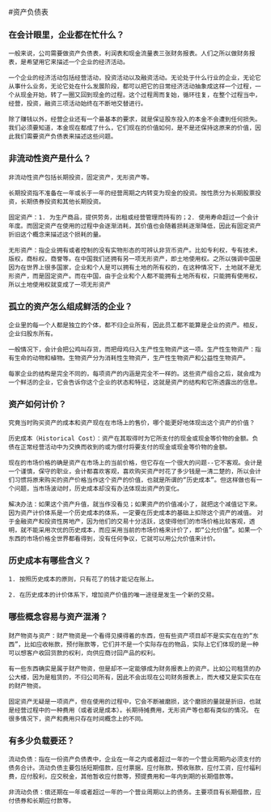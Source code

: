 #资产负债表

### 在会计眼里，企业都在忙什么？

`一般来说，公司需要做资产负债表，利润表和现金流量表三张财务报表。人们之所以做财务报表，是希望用它来描述一个企业的经济活动。`

`一个企业的经济活动包括经营活动，投资活动以及融资活动。无论处于什么行业的企业，无论它从事什么业务，无论它处在什么发展阶段，都可以把它的日常经济活动抽象成这样一个过程，一个从现金开始，转了一圈又回到现金的过程。这个过程周而复始，循环往复，在整个过程当中，经营，投资，融资三项活动始终在不断地交替进行。`

`除了赚钱以外，经营企业还有一个最基本的要求，就是保证股东投入的本金不会遭到任何损失。我们必须要知道，本金现在都成了什么，它们现在的价值如何，是不是还保持这原来的价值，因此我们需要资产负债表来描述这些问题。`

### 非流动性资产是什么？

`非流动性资产包括长期投资，固定资产，无形资产等。`

`长期投资指不准备在一年或长于一年的经营周期之内转变为现金的投资。按性质分为长期股票投资，长期债券投资和其他长期投资。`

`固定资产：1. 为生产商品，提供劳务，出租或经营管理而持有的；2. 使用寿命超过一个会计年度。而固定资产在使用的过程中会逐渐消耗，其价值也会随着损耗逐渐降低，因此有固定资产折旧这个概念来描述这个损耗的量。`

`无形资产：指企业拥有或者控制的没有实物形态的可辨认非货币资产。比如专利权，专有技术，版权，商标权，商誉等。在中国我们还拥有另一项无形资产，即土地使用权。之所以强调中国是因为在世界上很多国家，企业和个人是可以拥有土地的所有权的，在这种情况下，土地就不是无形资产，而是固定资产。而在中国，由于企业和个人都不能拥有土地所有权，只能拥有使用权，所以土地使用权就变成了一项无形资产`

### 孤立的资产怎么组成鲜活的企业？

`企业里的每一个人都是独立的个体，都不归企业所有，因此员工都不能算是企业的资产。相反，企业归股东所有。`

`一般情况下，会计会把公鸡叫存货，而把母鸡归入生产性生物资产这一项。生产性生物资产：指有生命的动物和植物。生物资产分为消耗性生物资产，生产性生物资产和公益性生物资产。`

`每家企业的结构是完全不同的，每项资产的内涵是完全不一样的。这些资产组合之后，就会成为一个鲜活的企业，它会告诉你这个企业的状态和特征，这就是资产的结构和它所透露出的信息。`

### 资产如何计价？

`究竟当时购买资产的成本和资产现在在市场上的售价，哪个能更好地体现出这个资产的价值？`

`历史成本（Historical Cost）：资产在其取得时为它所支付的现金或现金等价物的金额。负债在正常经营活动中为交换而收到的或为偿付将要支付的现金或现金等价物的金额。`

`现在的市场价格的确是资产在市场上的当前价格，但它存在一个很大的问题--它不客观。会计是一个谨慎，保守的职业，会计都喜欢客观，喜欢购买资产时花了多少钱是一清二楚的，所以会计们习惯将原来购买的资产价格当作这个资产的价值，也就是所谓的“历史成本”。但这样做也有一个问题，当市场波动时，历史成本却没有办法体现出资产的变化。`

`解决办法：如果这个资产升值，就当作没看见；如果资产的价值减小了，就把这个减值记下来。因为资产计价体系是一个历史成本的体系，一定要在历史成本的基础上扣除这个资产的减值。`
`对于金融资产和投资性房地产，因为他们的交易十分活跃，这使得他们的市场价格比较客观，透明，就不能采用次优的历史成本，而应采用当前的市场价格来计价了，即“公允价值”。如果一个东西的市场价格全世界都看得到，没有任何争议，它就可以用公允价值来计价。`

### 历史成本有哪些含义？

    1. 按照历史成本的原则，只有花了的钱才能记在账上。

    2. 在历史成本的计价体系下，增加资产价值的唯一途径是发生一个新的交易。

### 哪些概念容易与资产混淆？

`财产物资与资产：财产物资是一个看得见摸得着的东西，但有些资产项目却不是实实在在的“东西”，比如应收帐款，预付账款等，它们并不是一个实际存在的物品，实际上它们体现的是一种可以想客户收回货款的权利，向供应商讨回产品的权利。`

`有一些东西确实是属于财产物资，但是却不一定能够成为财务报表上的资产。比如公司租赁的办公大楼，因为是租赁的，不归公司所有，因此不会出现在公司财务报表上，而大楼又是实实在在的财产物资。`

`固定资产无疑是一项资产，但在使用的过程中，它会不断被磨损，这个磨损的量就是折旧，也就是经营过程中的一种费用（或者说是成本）。长期待摊费用，无形资产等也都有类似的情况。`
`在很多情况下，资产和费用只存在时间概念上的不同。`

### 有多少负载要还？

`流动负债：指在一份资产负债表中，企业在一年之内或者超过一年的一个营业周期内必须支付的债务合计。流动负债主要包括短期借款，应付票据，应付账款，预收账款，应付工资，应付福利费，应付股利，应交税金，其他暂收应付款等，预提费用和一年内到期的长期借款等。`

`非流动负债：偿还期在一年或者超过一年的一个营业周期以上的债务。主要项目有长期借款，应付债券和长期应付款等。`
